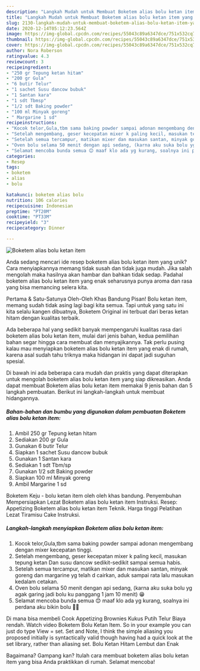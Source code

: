 ```yaml
---
description: "Langkah Mudah untuk Membuat Boketem alias bolu ketan item yang Sempurna"
title: "Langkah Mudah untuk Membuat Boketem alias bolu ketan item yang Sempurna"
slug: 2130-langkah-mudah-untuk-membuat-boketem-alias-bolu-ketan-item-yang-sempurna
date: 2020-12-14T05:12:23.564Z
image: https://img-global.cpcdn.com/recipes/55043c89a6347dce/751x532cq70/boketem-alias-bolu-ketan-item-foto-resep-utama.jpg
thumbnail: https://img-global.cpcdn.com/recipes/55043c89a6347dce/751x532cq70/boketem-alias-bolu-ketan-item-foto-resep-utama.jpg
cover: https://img-global.cpcdn.com/recipes/55043c89a6347dce/751x532cq70/boketem-alias-bolu-ketan-item-foto-resep-utama.jpg
author: Nora Roberson
ratingvalue: 4.3
reviewcount: 3
recipeingredient:
- "250 gr Tepung ketan hitam"
- "200 gr Gula"
- "6 butir Telur"
- "1 sachet Susu dancow bubuk"
- "1 Santan kara"
- "1 sdt Tbmsp"
- "1/2 sdt Baking powder"
- "100 ml Minyak goreng"
- " Margarine 1 sd"
recipeinstructions:
- "Kocok telor,Gula,tbm sama baking powder sampai adonan mengembang dengan mixer kecepatan tinggi."
- "Setelah mengembang, geser kecepatan mixer k paling kecil, masukan tepung ketan Dan susu dancow sedikit-sedikit sampai semua habis."
- "Setelah semua tercampur, matikan mixer dan masukan santan, minyak goreng dan margarine yg telah d cairkan, aduk sampai rata lalu masukan kedalam cetakan."
- "Oven bolu selama 50 menit dengan api sedang, (karna aku suka bolu yg agak garing jadi bolu ku panggang 1 jam 10 menit) 😁"
- "Selamat mencoba bunda semua 😊 maaf klo ada yg kurang, soalnya ini perdana aku bikin bolu 🤭😁"
categories:
- Resep
tags:
- boketem
- alias
- bolu

katakunci: boketem alias bolu 
nutrition: 106 calories
recipecuisine: Indonesian
preptime: "PT20M"
cooktime: "PT33M"
recipeyield: "3"
recipecategory: Dinner

---
```



![Boketem alias bolu ketan item](https://img-global.cpcdn.com/recipes/55043c89a6347dce/751x532cq70/boketem-alias-bolu-ketan-item-foto-resep-utama.jpg)

Anda sedang mencari ide resep boketem alias bolu ketan item yang unik? Cara menyiapkannya memang tidak susah dan tidak juga mudah. Jika salah mengolah maka hasilnya akan hambar dan bahkan tidak sedap. Padahal boketem alias bolu ketan item yang enak seharusnya punya aroma dan rasa yang bisa memancing selera kita.

Pertama &amp; Satu-Satunya Oleh-Oleh Khas Bandung Pisan! Bolu ketan item, memang sudah tidak asing lagi bagi kita semua. Tapi untuk yang satu ini kita selalu kangen dibuatnya, Boketem Original ini terbuat dari beras ketan hitam dengan kualitas terbaik.

Ada beberapa hal yang sedikit banyak mempengaruhi kualitas rasa dari boketem alias bolu ketan item, mulai dari jenis bahan, kedua pemilihan bahan segar hingga cara membuat dan menyajikannya. Tak perlu pusing kalau mau menyiapkan boketem alias bolu ketan item yang enak di rumah, karena asal sudah tahu triknya maka hidangan ini dapat jadi suguhan spesial.


Di bawah ini ada beberapa cara mudah dan praktis yang dapat diterapkan untuk mengolah boketem alias bolu ketan item yang siap dikreasikan. Anda dapat membuat Boketem alias bolu ketan item memakai 9 jenis bahan dan 5 langkah pembuatan. Berikut ini langkah-langkah untuk membuat hidangannya.

<!--inarticleads1-->

##### Bahan-bahan dan bumbu yang digunakan dalam pembuatan Boketem alias bolu ketan item:

1. Ambil 250 gr Tepung ketan hitam
1. Sediakan 200 gr Gula
1. Gunakan 6 butir Telur
1. Siapkan 1 sachet Susu dancow bubuk
1. Gunakan 1 Santan kara
1. Sediakan 1 sdt Tbm/sp
1. Gunakan 1/2 sdt Baking powder
1. Siapkan 100 ml Minyak goreng
1. Ambil  Margarine 1 sd


Boketem Keju - bolu ketan item oleh oleh khas bandung. Penyembuhan Mempersiapkan Lezat Boketem alias bolu ketan item Instruksi. Resep: Appetizing Boketem alias bolu ketan item Teknik. Harga tinggi Pelatihan Lezat Tiramisu Cake Instruksi. 

<!--inarticleads2-->

##### Langkah-langkah menyiapkan Boketem alias bolu ketan item:

1. Kocok telor,Gula,tbm sama baking powder sampai adonan mengembang dengan mixer kecepatan tinggi.
1. Setelah mengembang, geser kecepatan mixer k paling kecil, masukan tepung ketan Dan susu dancow sedikit-sedikit sampai semua habis.
1. Setelah semua tercampur, matikan mixer dan masukan santan, minyak goreng dan margarine yg telah d cairkan, aduk sampai rata lalu masukan kedalam cetakan.
1. Oven bolu selama 50 menit dengan api sedang, (karna aku suka bolu yg agak garing jadi bolu ku panggang 1 jam 10 menit) 😁
1. Selamat mencoba bunda semua 😊 maaf klo ada yg kurang, soalnya ini perdana aku bikin bolu 🤭😁


Di mana bisa membeli Cook Appetizing Brownies Kukus Putih Telur Biaya rendah. Watch video Boketem Bolu Ketan Item. So in your example you can just do type View = set. Set and Note, I think the simple aliasing you proposed initially is syntactically valid though having had a quick look at the set library, rather than aliasing set. Bolu Ketan Hitam Lembut dan Enak 

Bagaimana? Gampang kan? Itulah cara membuat boketem alias bolu ketan item yang bisa Anda praktikkan di rumah. Selamat mencoba!
